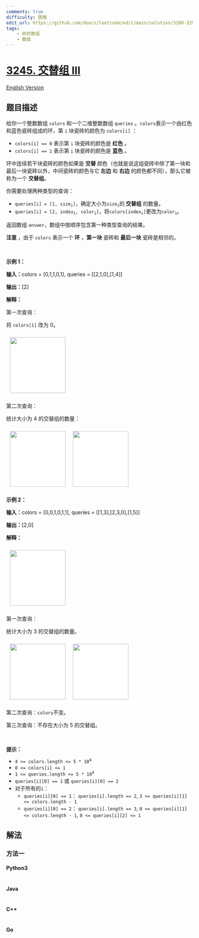 ```yaml
---
comments: true
difficulty: 困难
edit_url: https://github.com/doocs/leetcode/edit/main/solution/3200-3299/3245.Alternating%20Groups%20III/README.md
tags:
    - 树状数组
    - 数组
---
```


<!-- problem:start -->

# [3245. 交替组 III](https://leetcode.cn/problems/alternating-groups-iii)

[English Version](/solution/3200-3299/3245.Alternating%20Groups%20III/README_EN.md)

## 题目描述

<!-- description:start -->

<p>给你一个整数数组 <code>colors</code> 和一个二维整数数组 <code>queries</code> 。<code>colors</code>表示一个由红色和蓝色瓷砖组成的环，第 <code>i</code>&nbsp;块瓷砖的颜色为&nbsp;<code>colors[i]</code>&nbsp;：</p>

<ul>
	<li><code>colors[i] == 0</code>&nbsp;表示第&nbsp;<code>i</code>&nbsp;块瓷砖的颜色是 <strong>红色</strong>&nbsp;。</li>
	<li><code>colors[i] == 1</code>&nbsp;表示第 <code>i</code>&nbsp;块瓷砖的颜色是 <strong>蓝色</strong>&nbsp;。</li>
</ul>

<p>环中连续若干块瓷砖的颜色如果是 <strong>交替</strong>&nbsp;颜色（也就是说这组瓷砖中除了第一块和最后一块瓷砖以外，中间瓷砖的颜色与它<strong>&nbsp;左边</strong>&nbsp;和 <strong>右边</strong>&nbsp;的颜色都不同），那么它被称为一个 <strong>交替组</strong>。</p>

<p>你需要处理两种类型的查询：</p>

<ul>
	<li><code>queries[i] = [1, size<sub>i</sub>]</code>，确定大小为<code>size<sub>i</sub></code>的<strong> </strong><strong>交替组</strong> 的数量。</li>
	<li><code>queries[i] = [2, index<sub>i</sub>, color<sub>i</sub>]</code>，将<code>colors[index<sub>i</sub>]</code>更改为<code>color<sub>i</sub></code>。</li>
</ul>

<p>返回数组 <code>answer</code>，数组中按顺序包含第一种类型查询的结果。</p>

<p><b>注意</b>&nbsp;，由于&nbsp;<code>colors</code>&nbsp;表示一个 <strong>环</strong>&nbsp;，<strong>第一块</strong>&nbsp;瓷砖和 <strong>最后一块</strong>&nbsp;瓷砖是相邻的。</p>

<p>&nbsp;</p>

<p><strong class="example">示例 1：</strong></p>

<div class="example-block">
<p><strong>输入：</strong><span class="example-io">colors = [0,1,1,0,1], queries = [[2,1,0],[1,4]]</span></p>

<p><strong>输出：</strong><span class="example-io">[2]</span></p>

<p><strong>解释：</strong></p>

<p>第一次查询：</p>

<p>将 <code>colors[1]</code> 改为 0。</p>

<p><img alt="" data-darkreader-inline-bgcolor="" data-darkreader-inline-bgimage="" src="https://fastly.jsdelivr.net/gh/doocs/leetcode@main/solution/3200-3299/3245.Alternating%20Groups%20III/images/screenshot-from-2024-06-03-20-20-25.png" style="width: 150px; height: 150px; padding: 10px; background: rgb(255, 255, 255); border-radius: 0.5rem; --darkreader-inline-bgimage: initial; --darkreader-inline-bgcolor: #181a1b;" /></p>

<p>第二次查询：</p>

<p>统计大小为 4 的交替组的数量：</p>

<p><img alt="" data-darkreader-inline-bgcolor="" data-darkreader-inline-bgimage="" src="https://fastly.jsdelivr.net/gh/doocs/leetcode@main/solution/3200-3299/3245.Alternating%20Groups%20III/images/screenshot-from-2024-06-03-20-25-02-2.png" style="width: 150px; height: 150px; padding: 10px; background: rgb(255, 255, 255); border-radius: 0.5rem; --darkreader-inline-bgimage: initial; --darkreader-inline-bgcolor: #181a1b;" /><img alt="" data-darkreader-inline-bgcolor="" data-darkreader-inline-bgimage="" src="https://fastly.jsdelivr.net/gh/doocs/leetcode@main/solution/3200-3299/3245.Alternating%20Groups%20III/images/screenshot-from-2024-06-03-20-24-12.png" style="width: 150px; height: 150px; padding: 10px; background: rgb(255, 255, 255); border-radius: 0.5rem; --darkreader-inline-bgimage: initial; --darkreader-inline-bgcolor: #181a1b;" /></p>
</div>

<p><strong class="example">示例 2：</strong></p>

<div class="example-block">
<p><strong>输入：</strong><span class="example-io">colors = [0,0,1,0,1,1], queries = [[1,3],[2,3,0],[1,5]]</span></p>

<p><strong>输出：</strong><span class="example-io">[2,0]</span></p>

<p><strong>解释：</strong></p>

<p><img alt="" data-darkreader-inline-bgcolor="" data-darkreader-inline-bgimage="" src="https://fastly.jsdelivr.net/gh/doocs/leetcode@main/solution/3200-3299/3245.Alternating%20Groups%20III/images/screenshot-from-2024-06-03-20-35-50.png" style="width: 150px; height: 150px; padding: 10px; background: rgb(255, 255, 255); border-radius: 0.5rem; --darkreader-inline-bgimage: initial; --darkreader-inline-bgcolor: #181a1b;" /></p>

<p>第一次查询：</p>

<p>统计大小为 3 的交替组的数量。</p>

<p><img alt="" data-darkreader-inline-bgcolor="" data-darkreader-inline-bgimage="" src="https://fastly.jsdelivr.net/gh/doocs/leetcode@main/solution/3200-3299/3245.Alternating%20Groups%20III/images/screenshot-from-2024-06-03-20-37-13.png" style="width: 150px; height: 150px; padding: 10px; background: rgb(255, 255, 255); border-radius: 0.5rem; --darkreader-inline-bgimage: initial; --darkreader-inline-bgcolor: #181a1b;" /><img alt="" data-darkreader-inline-bgcolor="" data-darkreader-inline-bgimage="" src="https://fastly.jsdelivr.net/gh/doocs/leetcode@main/solution/3200-3299/3245.Alternating%20Groups%20III/images/screenshot-from-2024-06-03-20-36-40.png" style="width: 150px; height: 150px; padding: 10px; background: rgb(255, 255, 255); border-radius: 0.5rem; --darkreader-inline-bgimage: initial; --darkreader-inline-bgcolor: #181a1b;" /></p>

<p>第二次查询：<code>colors</code>不变。</p>

<p>第三次查询：不存在大小为 5 的交替组。</p>
</div>

<p>&nbsp;</p>

<p><strong>提示：</strong></p>

<ul>
	<li><code>4 &lt;= colors.length &lt;= 5 * 10<sup>4</sup></code></li>
	<li><code>0 &lt;= colors[i] &lt;= 1</code></li>
	<li><code>1 &lt;= queries.length &lt;= 5 * 10<sup>4</sup></code></li>
	<li><code>queries[i][0] == 1</code> 或 <code>queries[i][0] == 2</code></li>
	<li>对于所有的<code>i</code>：
	<ul>
		<li><code>queries[i][0] == 1</code>： <code>queries[i].length == 2</code>, <code>3 &lt;= queries[i][1] &lt;= colors.length - 1</code></li>
		<li><code>queries[i][0] == 2</code>： <code>queries[i].length == 3</code>, <code>0 &lt;= queries[i][1] &lt;= colors.length - 1</code>, <code>0 &lt;= queries[i][2] &lt;= 1</code></li>
	</ul>
	</li>
</ul>

<!-- description:end -->

## 解法

<!-- solution:start -->

### 方法一

<!-- tabs:start -->

#### Python3

```python

```

#### Java

```java

```

#### C++

```cpp

```

#### Go

```go

```

<!-- tabs:end -->

<!-- solution:end -->

<!-- problem:end -->
